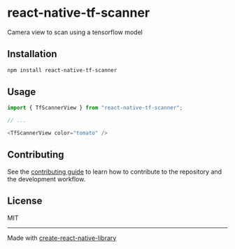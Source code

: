 # react-native-tf-scanner
Camera view to scan using a tensorflow model
## Installation

```sh
npm install react-native-tf-scanner
```

## Usage

```js
import { TfScannerView } from "react-native-tf-scanner";

// ...

<TfScannerView color="tomato" />
```

## Contributing

See the [contributing guide](CONTRIBUTING.md) to learn how to contribute to the repository and the development workflow.

## License

MIT

---

Made with [create-react-native-library](https://github.com/callstack/react-native-builder-bob)
